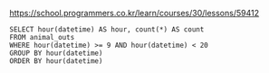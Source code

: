 https://school.programmers.co.kr/learn/courses/30/lessons/59412


~~~
SELECT hour(datetime) AS hour, count(*) AS count
FROM animal_outs
WHERE hour(datetime) >= 9 AND hour(datetime) < 20
GROUP BY hour(datetime)
ORDER BY hour(datetime)
~~~
